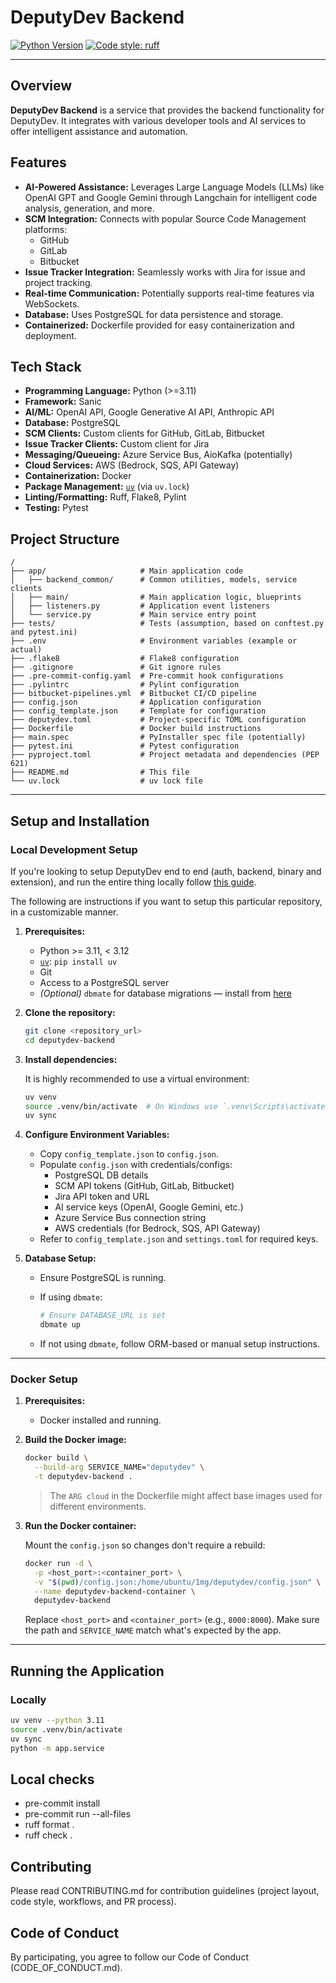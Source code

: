 # DeputyDev Backend

[![Python Version](https://img.shields.io/badge/python-3.11+-blue.svg)](https://www.python.org/downloads/)
[![Code style: ruff](https://img.shields.io/endpoint?url=https://raw.githubusercontent.com/astral-sh/ruff/main/assets/badge/v2.json)](https://github.com/astral-sh/ruff)

---

## Overview

**DeputyDev Backend** is a service that provides the backend functionality for DeputyDev. It integrates with various developer tools and AI services to offer intelligent assistance and automation.

## Features

- **AI-Powered Assistance:** Leverages Large Language Models (LLMs) like OpenAI GPT and Google Gemini through Langchain for intelligent code analysis, generation, and more.
- **SCM Integration:** Connects with popular Source Code Management platforms:
  - GitHub
  - GitLab
  - Bitbucket
- **Issue Tracker Integration:** Seamlessly works with Jira for issue and project tracking.
- **Real-time Communication:** Potentially supports real-time features via WebSockets.
- **Database:** Uses PostgreSQL for data persistence and storage.
- **Containerized:** Dockerfile provided for easy containerization and deployment.

## Tech Stack

- **Programming Language:** Python (>=3.11)
- **Framework:** Sanic
- **AI/ML:** OpenAI API, Google Generative AI API, Anthropic API
- **Database:** PostgreSQL
- **SCM Clients:** Custom clients for GitHub, GitLab, Bitbucket
- **Issue Tracker Clients:** Custom client for Jira
- **Messaging/Queueing:** Azure Service Bus, AioKafka (potentially)
- **Cloud Services:** AWS (Bedrock, SQS, API Gateway)
- **Containerization:** Docker
- **Package Management:** [`uv`](https://github.com/astral-sh/uv) (via `uv.lock`)
- **Linting/Formatting:** Ruff, Flake8, Pylint
- **Testing:** Pytest

## Project Structure

```
/
├── app/                     # Main application code
│   ├── backend_common/      # Common utilities, models, service clients
│   ├── main/                # Main application logic, blueprints
│   ├── listeners.py         # Application event listeners
│   └── service.py           # Main service entry point
├── tests/                   # Tests (assumption, based on conftest.py and pytest.ini)
├── .env                     # Environment variables (example or actual)
├── .flake8                  # Flake8 configuration
├── .gitignore               # Git ignore rules
├── .pre-commit-config.yaml  # Pre-commit hook configurations
├── .pylintrc                # Pylint configuration
├── bitbucket-pipelines.yml  # Bitbucket CI/CD pipeline
├── config.json              # Application configuration
├── config_template.json     # Template for configuration
├── deputydev.toml           # Project-specific TOML configuration
├── Dockerfile               # Docker build instructions
├── main.spec                # PyInstaller spec file (potentially)
├── pytest.ini               # Pytest configuration
├── pyproject.toml           # Project metadata and dependencies (PEP 621)
├── README.md                # This file
└── uv.lock                  # uv lock file
```

---

## Setup and Installation

### Local Development Setup

If you're looking to setup DeputyDev end to end (auth, backend, binary and extension), and run the entire thing locally follow [this guide](QUICK_START_GUIDE.md). 

The following are instructions if you want to setup this particular repository, in a customizable manner.

1. **Prerequisites:**
    - Python >= 3.11, < 3.12
    - [`uv`](https://github.com/astral-sh/uv): `pip install uv`
    - Git
    - Access to a PostgreSQL server
    - *(Optional)* `dbmate` for database migrations — install from [here](https://github.com/amacneil/dbmate/releases)

2. **Clone the repository:**

    ```bash
    git clone <repository_url>
    cd deputydev-backend
    ```

3. **Install dependencies:**

    It is highly recommended to use a virtual environment:

    ```bash
    uv venv
    source .venv/bin/activate  # On Windows use `.venv\Scripts\activate`
    uv sync
    ```

4. **Configure Environment Variables:**

    - Copy `config_template.json` to `config.json`.
    - Populate `config.json` with credentials/configs:
      - PostgreSQL DB details
      - SCM API tokens (GitHub, GitLab, Bitbucket)
      - Jira API token and URL
      - AI service keys (OpenAI, Google Gemini, etc.)
      - Azure Service Bus connection string
      - AWS credentials (for Bedrock, SQS, API Gateway)
    - Refer to `config_template.json` and `settings.toml` for required keys.

5. **Database Setup:**

    - Ensure PostgreSQL is running.
    - If using `dbmate`:

        ```bash
        # Ensure DATABASE_URL is set
        dbmate up
        ```

    - If not using `dbmate`, follow ORM-based or manual setup instructions.

---

### Docker Setup

1. **Prerequisites:**
    - Docker installed and running.

2. **Build the Docker image:**

    ```bash
    docker build \
      --build-arg SERVICE_NAME="deputydev" \
      -t deputydev-backend .
    ```

    > The `ARG cloud` in the Dockerfile might affect base images used for different environments.

3. **Run the Docker container:**

    Mount the `config.json` so changes don't require a rebuild:

    ```bash
    docker run -d \
      -p <host_port>:<container_port> \
      -v "$(pwd)/config.json:/home/ubuntu/1mg/deputydev/config.json" \
      --name deputydev-backend-container \
      deputydev-backend
    ```

    Replace `<host_port>` and `<container_port>` (e.g., `8000:8000`). Make sure the path and `SERVICE_NAME` match what's expected by the app.

---

## Running the Application

### Locally

```bash
uv venv --python 3.11
source .venv/bin/activate
uv sync
python -m app.service
```

## Local checks

- pre-commit install
- pre-commit run --all-files
- ruff format .
- ruff check .

## Contributing

Please read CONTRIBUTING.md for contribution guidelines (project layout, code style, workflows, and PR process).

## Code of Conduct

By participating, you agree to follow our Code of Conduct (CODE_OF_CONDUCT.md).

